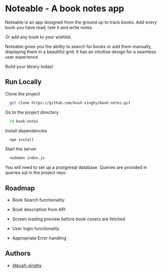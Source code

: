 
# Noteable - A book notes app

Noteable is an app designed from the ground up to track books. Add every book you have read, rate it and write notes. 

Or add any book to your wishlist. 

Noteable gives you the ability to search for books or add them manually, displaying them in a beautiful grid. It has an intuitive design for a seamless user experience. 

Build your library today!


## Run Locally

Clone the project

```bash
  git clone https://github.com/kush-singhy/book-notes.git
```

Go to the project directory

```bash
  cd book-notes
```

Install dependencies

```bash
  npm install
```

Start the server

```bash
  nodemon index.js
```

You will need to set up a postgresql database. Queries are provided in queries.sql in the project repo. 


## Roadmap

- Book Search functionality

- Book description from API

- Screen loading preview before book covers are fetched

- User login functionality

- Appropriate Error handling


## Authors

- [@kush-singhy](https://github.com/kush-singhy)

